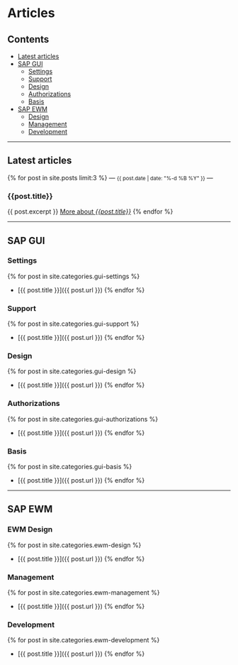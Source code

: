 # Articles

## Contents

- [Latest articles](#latest-articles)
- [SAP GUI](#sap-gui)
  - [Settings](#settings)
  - [Support](#support)
  - [Design](#design)
  - [Authorizations](#authorizations)
  - [Basis](#basis)
- [SAP EWM](#sap-ewm)
  - [Design](#ewm-design)
  - [Management](#management)
  - [Development](#development)
  
---
  
## Latest articles

{% for post in site.posts limit:3 %}
  — <small>{{ post.date | date: "%-d %B %Y" }}</small> —
  <h3>{{post.title}}</h3>
  {{ post.excerpt }}
  <a href="{{post.url}}">More about <cite>{{post.title}}</cite></a>
{% endfor %}

---

## SAP GUI

### Settings

{% for post in site.categories.gui-settings %}
  - [{{ post.title }}]({{ post.url }})
{% endfor %}

### Support

{% for post in site.categories.gui-support %}
  - [{{ post.title }}]({{ post.url }})
{% endfor %}

### Design

{% for post in site.categories.gui-design %}
  - [{{ post.title }}]({{ post.url }})
{% endfor %}

### Authorizations

{% for post in site.categories.gui-authorizations %}
  - [{{ post.title }}]({{ post.url }})
{% endfor %}

### Basis

{% for post in site.categories.gui-basis %}
  - [{{ post.title }}]({{ post.url }})
{% endfor %}

---

## SAP EWM


### EWM Design

{% for post in site.categories.ewm-design %}
  - [{{ post.title }}]({{ post.url }})
  {% endfor %}

### Management

{% for post in site.categories.ewm-management %}
  - [{{ post.title }}]({{ post.url }})
{% endfor %}

### Development

{% for post in site.categories.ewm-development %}
  - [{{ post.title }}]({{ post.url }})
{% endfor %}
